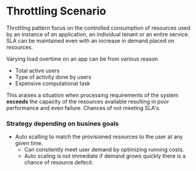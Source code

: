 # Throttling Scenario

Throttling pattern focus on the controlled consumption of resources used by an instance of an application, an individual tenant or an entire service. SLA can be maintained even with an increase in demand placed on resources.

Varying load overtime on an app can be from various reason

* Total active users
* Type of activity done by users
* Expensive computational task

This araises a situation when processing requirements of the system **exceeds** the capacity of the resources available resulting in poor performance and even failure. Chances of not meeting SLA's.

### Strategy depending on busines goals

* Auto scalling to match the provisioned resources to the user at any given time.
    - Can consitently meet user demand by optimizing running costs.
    - Auto scaling is not immediate if demand grows quickly there is a chance of resource defecit.
